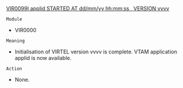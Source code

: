 [VIR0099I applid STARTED AT dd/mm/yy hh:mm:ss , VERSION vvvv](https://virtel.readthedocs.io/en/latest/manuals/virtel/Virtel459MG/messages.html?highlight=VIR0099I#VIR0099I)

`Module`
- VIR0000

`Meaning`
- Initialisation of VIRTEL version vvvv is complete. VTAM application applid is now available.

`Action`
- None.
